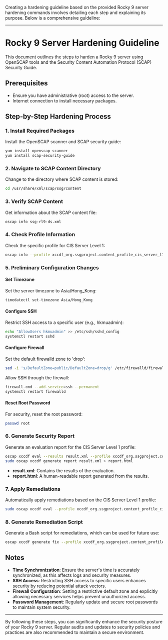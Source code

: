 Creating a hardening guideline based on the provided Rocky 9 server hardening commands involves detailing each step and explaining its purpose. Below is a comprehensive guideline:

---

# Rocky 9 Server Hardening Guideline

This document outlines the steps to harden a Rocky 9 server using OpenSCAP tools and the Security Content Automation Protocol (SCAP) Security Guide.

## Prerequisites

- Ensure you have administrative (root) access to the server.
- Internet connection to install necessary packages.

## Step-by-Step Hardening Process

### 1. Install Required Packages

Install the OpenSCAP scanner and SCAP security guide:
```bash
yum install openscap-scanner
yum install scap-security-guide
```

### 2. Navigate to SCAP Content Directory

Change to the directory where SCAP content is stored:
```bash
cd /usr/share/xml/scap/ssg/content
```

### 3. Verify SCAP Content

Get information about the SCAP content file:
```bash
oscap info ssg-rl9-ds.xml
```

### 4. Check Profile Information

Check the specific profile for CIS Server Level 1:
```bash
oscap info --profile xccdf_org.ssgproject.content_profile_cis_server_l1 ssg-rl9-ds.xml
```

### 5. Preliminary Configuration Changes

#### Set Timezone
Set the server timezone to Asia/Hong_Kong:
```bash
timedatectl set-timezone Asia/Hong_Kong
```

#### Configure SSH
Restrict SSH access to a specific user (e.g., hkmuadmin):
```bash
echo "AllowUsers hkmuadmin" >> /etc/ssh/sshd_config
systemctl restart sshd
```

#### Configure Firewall
Set the default firewalld zone to 'drop':
```bash
sed -i 's/DefaultZone=public/DefaultZone=drop/g' /etc/firewalld/firewalld.conf
```
Allow SSH through the firewall:
```bash
firewall-cmd --add-service=ssh --permanent
systemctl restart firewalld
```

#### Reset Root Password
For security, reset the root password:
```bash
passwd root
```

### 6. Generate Security Report

Generate an evaluation report for the CIS Server Level 1 profile:
```bash
oscap xccdf eval --results result.xml --profile xccdf_org.ssgproject.content_profile_cis_server_l1 ssg-rl9-ds.xml
sudo oscap xccdf generate report result.xml > report.html
```
- **result.xml**: Contains the results of the evaluation.
- **report.html**: A human-readable report generated from the results.

### 7. Apply Remediations

Automatically apply remediations based on the CIS Server Level 1 profile:
```bash
sudo oscap xccdf eval --profile xccdf_org.ssgproject.content_profile_cis_server_l1 ssg-rl9-ds.xml
```

### 8. Generate Remediation Script

Generate a Bash script for remediations, which can be used for future use:
```bash
oscap xccdf generate fix --profile xccdf_org.ssgproject.content_profile_cis_server_l1 --fix-type bash --output remediations.sh ssg-rl9-ds.xml
```

## Notes

- **Time Synchronization**: Ensure the server's time is accurately synchronized, as this affects logs and security measures.
- **SSH Access**: Restricting SSH access to specific users enhances security by reducing potential attack vectors.
- **Firewall Configuration**: Setting a restrictive default zone and explicitly allowing necessary services helps prevent unauthorized access.
- **Password Management**: Regularly update and secure root passwords to maintain system security.

---

By following these steps, you can significantly enhance the security posture of your Rocky 9 server. Regular audits and updates to security policies and practices are also recommended to maintain a secure environment.
